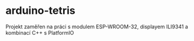 # arduino-tetris
 Projekt zaměřen na práci s modulem ESP-WROOM-32, displayem ILI9341 a kombinací C++ s PlatformIO
